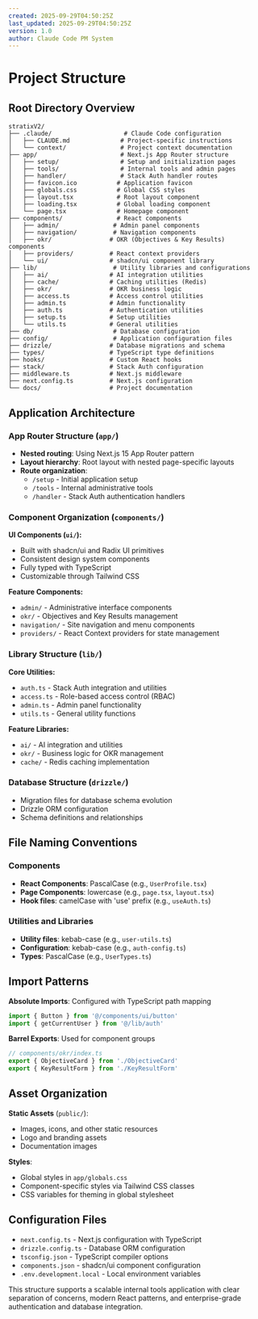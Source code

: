 ```yaml
---
created: 2025-09-29T04:50:25Z
last_updated: 2025-09-29T04:50:25Z
version: 1.0
author: Claude Code PM System
---
```


# Project Structure

## Root Directory Overview

```
stratixV2/
├── .claude/                    # Claude Code configuration
│   ├── CLAUDE.md              # Project-specific instructions
│   └── context/               # Project context documentation
├── app/                       # Next.js App Router structure
│   ├── setup/                 # Setup and initialization pages
│   ├── tools/                 # Internal tools and admin pages
│   ├── handler/               # Stack Auth handler routes
│   ├── favicon.ico           # Application favicon
│   ├── globals.css           # Global CSS styles
│   ├── layout.tsx            # Root layout component
│   ├── loading.tsx           # Global loading component
│   └── page.tsx              # Homepage component
├── components/               # React components
│   ├── admin/               # Admin panel components
│   ├── navigation/          # Navigation components
│   ├── okr/                # OKR (Objectives & Key Results) components
│   ├── providers/          # React context providers
│   └── ui/                 # shadcn/ui component library
├── lib/                     # Utility libraries and configurations
│   ├── ai/                 # AI integration utilities
│   ├── cache/              # Caching utilities (Redis)
│   ├── okr/                # OKR business logic
│   ├── access.ts           # Access control utilities
│   ├── admin.ts            # Admin functionality
│   ├── auth.ts             # Authentication utilities
│   ├── setup.ts            # Setup utilities
│   └── utils.ts            # General utilities
├── db/                      # Database configuration
├── config/                  # Application configuration files
├── drizzle/                # Database migrations and schema
├── types/                  # TypeScript type definitions
├── hooks/                  # Custom React hooks
├── stack/                  # Stack Auth configuration
├── middleware.ts           # Next.js middleware
├── next.config.ts          # Next.js configuration
└── docs/                   # Project documentation
```

## Application Architecture

### App Router Structure (`app/`)
- **Nested routing**: Using Next.js 15 App Router pattern
- **Layout hierarchy**: Root layout with nested page-specific layouts
- **Route organization**:
  - `/setup` - Initial application setup
  - `/tools` - Internal administrative tools
  - `/handler` - Stack Auth authentication handlers

### Component Organization (`components/`)

**UI Components (`ui/`):**
- Built with shadcn/ui and Radix UI primitives
- Consistent design system components
- Fully typed with TypeScript
- Customizable through Tailwind CSS

**Feature Components:**
- `admin/` - Administrative interface components
- `okr/` - Objectives and Key Results management
- `navigation/` - Site navigation and menu components
- `providers/` - React Context providers for state management

### Library Structure (`lib/`)

**Core Utilities:**
- `auth.ts` - Stack Auth integration and utilities
- `access.ts` - Role-based access control (RBAC)
- `admin.ts` - Admin panel functionality
- `utils.ts` - General utility functions

**Feature Libraries:**
- `ai/` - AI integration and utilities
- `okr/` - Business logic for OKR management
- `cache/` - Redis caching implementation

### Database Structure (`drizzle/`)
- Migration files for database schema evolution
- Drizzle ORM configuration
- Schema definitions and relationships

## File Naming Conventions

### Components
- **React Components**: PascalCase (e.g., `UserProfile.tsx`)
- **Page Components**: lowercase (e.g., `page.tsx`, `layout.tsx`)
- **Hook files**: camelCase with 'use' prefix (e.g., `useAuth.ts`)

### Utilities and Libraries
- **Utility files**: kebab-case (e.g., `user-utils.ts`)
- **Configuration**: kebab-case (e.g., `auth-config.ts`)
- **Types**: PascalCase (e.g., `UserTypes.ts`)

## Import Patterns

**Absolute Imports**: Configured with TypeScript path mapping
```typescript
import { Button } from '@/components/ui/button'
import { getCurrentUser } from '@/lib/auth'
```

**Barrel Exports**: Used for component groups
```typescript
// components/okr/index.ts
export { ObjectiveCard } from './ObjectiveCard'
export { KeyResultForm } from './KeyResultForm'
```

## Asset Organization

**Static Assets** (`public/`):
- Images, icons, and other static resources
- Logo and branding assets
- Documentation images

**Styles**:
- Global styles in `app/globals.css`
- Component-specific styles via Tailwind CSS classes
- CSS variables for theming in global stylesheet

## Configuration Files

- `next.config.ts` - Next.js configuration with TypeScript
- `drizzle.config.ts` - Database ORM configuration
- `tsconfig.json` - TypeScript compiler options
- `components.json` - shadcn/ui component configuration
- `.env.development.local` - Local environment variables

This structure supports a scalable internal tools application with clear separation of concerns, modern React patterns, and enterprise-grade authentication and database integration.